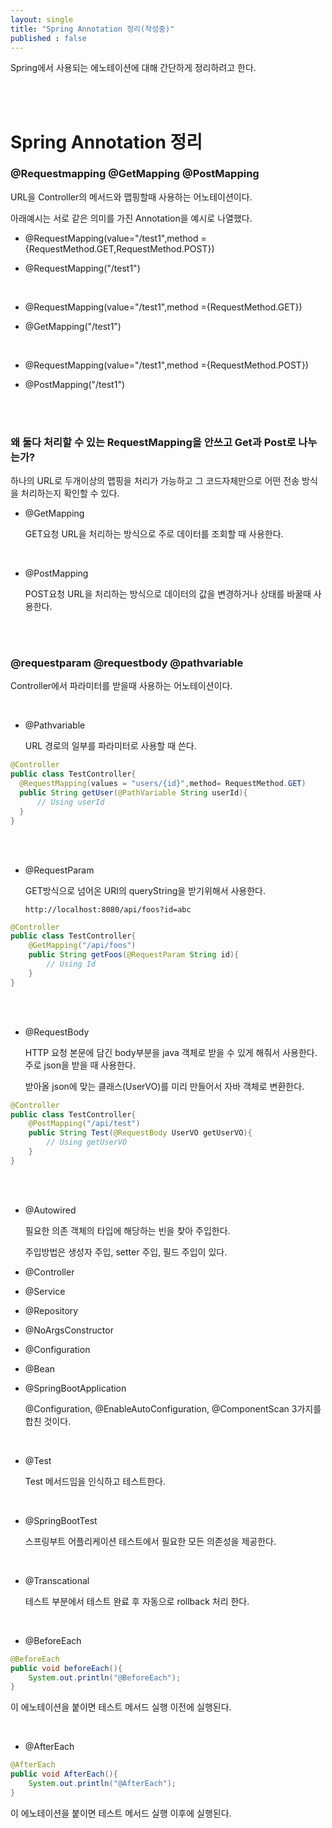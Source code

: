 ```yaml
---
layout: single
title: "Spring Annotation 정리(작성중)"
published : false
---
```


Spring에서 사용되는 에노테이션에 대해 간단하게 정리하려고 한다.

<br/>
<br/>

# Spring Annotation 정리

### @Requestmapping @GetMapping @PostMapping

  URL을 Controller의 메서드와 맵핑할때 사용하는 어노테이션이다.

  아래예시는 서로 같은 의미를 가진 Annotation을 예시로 나열했다.

- @RequestMapping(value="/test1",method ={RequestMethod.GET,RequestMethod.POST})
  
- @RequestMapping("/test1")


<br/>

- @RequestMapping(value="/test1",method ={RequestMethod.GET})

- @GetMapping("/test1")

<br/>

- @RequestMapping(value="/test1",method ={RequestMethod.POST})

- @PostMapping("/test1")


<br/>
<br/>

### 왜 둘다 처리할 수 있는 RequestMapping을 안쓰고 Get과 Post로 나누는가?

  하나의 URL로 두개이상의 맵핑을 처리가 가능하고 그 코드자체만으로 어떤 전송 방식을 처리하는지 확인할 수 있다.

- @GetMapping
  
  GET요청 URL을 처리하는 방식으로 주로 데이터를 조회할 때 사용한다.

<br/>

- @PostMapping

  POST요청 URL을 처리하는 방식으로 데이터의 값을 변경하거나 상태를 바꿀때 사용한다.

<br/>
<br/>
  
### @requestparam @requestbody @pathvariable

  Controller에서 파라미터를 받을때 사용하는 어노테이션이다.  


<br/>

- @Pathvariable

  URL 경로의 일부를 파라미터로 사용할 때 쓴다.

```java
@Controller
public class TestController{
  @RequestMapping(values = "users/{id}",method= RequestMethod.GET)
  public String getUser(@PathVariable String userId){
      // Using userId
  }
}
```

<br/>
<br/>

- @RequestParam

    GET방식으로 넘어온 URI의 queryString을 받기위해서 사용한다.

    `http://localhost:8080/api/foos?id=abc`

```java
@Controller
public class TestController{
    @GetMapping("/api/foos")
    public String getFoos(@RequestParam String id){
        // Using Id
    }
}
```

<br/>
<br/>

- @RequestBody

  HTTP 요청 본문에 담긴 body부분을 java 객체로 받을 수 있게 해줘서 사용한다. 주로 json을 받을 때 사용한다.

  받아올 json에 맞는 클래스(UserVO)를 미리 만들어서 자바 객체로 변환한다. 
```java
@Controller
public class TestController{
    @PostMapping("/api/test")
    public String Test(@RequestBody UserVO getUserVO){
        // Using getUserVO
    }
}
```

<br/>
<br/>




- @Autowired
  
  필요한 의존 객체의 타입에 해당하는 빈을 찾아 주입한다.
  
  주입방법은 생성자 주입, setter 주입, 필드 주입이 있다.


- @Controller

- @Service

- @Repository

- @NoArgsConstructor

- @Configuration

- @Bean

- @SpringBootApplication

  @Configuration, @EnableAutoConfiguration, @ComponentScan 3가지를 합친 것이다.

<br/>

- @Test

  Test 메서드임을 인식하고 테스트한다.

<br/>

- @SpringBootTest

  스프링부트 어플리케이션 테스트에서 필요한 모든 의존성을 제공한다.

<br/>

- @Transcational

  테스트 부분에서 테스트 완료 후 자동으로 rollback 처리 한다.

<br/>

- @BeforeEach

```java
@BeforeEach
public void beforeEach(){
    System.out.println("@BeforeEach");    
}
```

  이 에노테이션을 붙이면 테스트 메서드 실행 이전에 실행된다.

<br/>

- @AfterEach

```java
@AfterEach
public void AfterEach(){
    System.out.println("@AfterEach");    
}
```

  이 에노테이션을 붙이면 테스트 메서드 실행 이후에 실행된다.